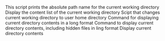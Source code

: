 This script prints the absolute path name for the current working directory
Display the content list of the current working directory
Scipt that changes current working directory to user home directory
Command for displaying current directory contents in a long format
Command to display current directory contents, including hidden files in ling format
Display current directory contents
